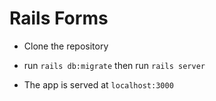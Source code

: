 # Rails Forms

* Clone the repository

* run `rails db:migrate` then run `rails server`

* The app is served at `localhost:3000`
